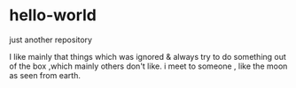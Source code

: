 # hello-world
just another repository

I like mainly that things which was ignored & always try to do something out of the box ,which mainly others don't like.
i meet to someone , like the moon as seen from earth.
